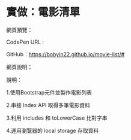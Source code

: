 # 實做：電影清單

網頁預覽：

CodePen URL : 

GitHub：https://bobyin22.github.io/movie-list/#

網頁說明：

說明：

1.使用Bootstrap元件並製作電影列表

2.串接 Index API 取得多筆電影資料

3.利用 includes 和 toLowerCase 比對字串

4.運用瀏覽器的 local storage 存取資料
